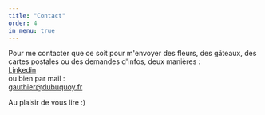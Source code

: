 ```yaml
---
title: "Contact"
order: 4
in_menu: true
---
```

Pour me contacter que ce soit pour m'envoyer des fleurs, des gâteaux, des cartes postales ou des demandes d'infos, deux manières :  
[Linkedin](https://www.linkedin.com/in/gauthier-dubuquoy/)  
ou bien par mail :  
[gauthier@dubuquoy.fr](mailto:gauthier@dubuquoy.fr)

Au plaisir de vous lire :) 